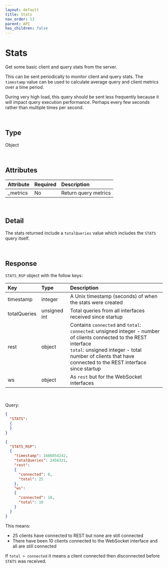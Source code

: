 ```yaml
---
layout: default
title: Stats
nav_order: 13
parent: API
has_children: false
---
```


# Stats
Get some basic client and query stats from the server.

This can be sent periodically to monitor client and query stats. The `timestamp` value can be used to calculate average query and client metrics over a time period.

During very high load, this query should be sent less frequently because it will impact query execution performance. Perhaps every few seconds rather than multiple times per second. 


<br/>


## Type
Object

<br/>

## Attributes

| Attribute | Required  | Description      |
|:-----     |:---       |:-------          |
| _metrics  | No        | Return query metrics |

<br/>

## Detail
The stats returned include a `totalQueries` value which includes the `STATS` query itself.

<br/>

## Response
`STATS_RSP` object with the follow keys:

| Key           | Type      | Description      |
|:-----         |:---       |:-------          |
| timestamp     | integer  | A Unix timestamp (seconds) of when the stats were created |
| totalQueries  | unsigned int  | Total queries from all interfaces received since startup |
| rest          | object  | Contains `connected` and `total`:<br/>`connected`: unsigned integer - number of clients connected to the REST interface<br/>`total`: unsigned integer - total number of clients that have connected to the REST interface since startup |
| ws          | object  | As `rest` but for the WebSocket interfaces |

<br/>

Query:
```json
{
  "STATS":
  {
  }
}
```

```json
{
  "STATS_RSP":
  {
    "timestamp": 1686054242,
    "totalQueries": 2456321,
    "rest":
    {
      "connected": 0,
      "total": 25
    },
    "ws":
    {
      "connected": 10,
      "total": 10
    }
  }
}
```

This means:

- 25 clients have connected to REST but none are still connected
- There have been 10 clients connected to the WebSocket interface and all are still connected

If `total > connected` it means a client connected then disconnected before `STATS` was received.

